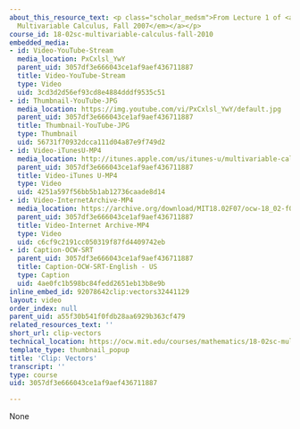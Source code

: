 ```yaml
---
about_this_resource_text: <p class="scholar_medsm">From Lecture 1 of <a href="http://ocw.mit.edu/courses/mathematics/18-02-multivariable-calculus-fall-2007/video-lectures/"><em>18.02
  Multivariable Calculus, Fall 2007</em></a></p>
course_id: 18-02sc-multivariable-calculus-fall-2010
embedded_media:
- id: Video-YouTube-Stream
  media_location: PxCxlsl_YwY
  parent_uid: 3057df3e666043ce1af9aef436711887
  title: Video-YouTube-Stream
  type: Video
  uid: 3cd3d2d56ef93cd8e4884dddf9535c51
- id: Thumbnail-YouTube-JPG
  media_location: https://img.youtube.com/vi/PxCxlsl_YwY/default.jpg
  parent_uid: 3057df3e666043ce1af9aef436711887
  title: Thumbnail-YouTube-JPG
  type: Thumbnail
  uid: 56731f70932dcca111d04a87e9f749d2
- id: Video-iTunesU-MP4
  media_location: http://itunes.apple.com/us/itunes-u/multivariable-calculus-spring/id354869122
  parent_uid: 3057df3e666043ce1af9aef436711887
  title: Video-iTunes U-MP4
  type: Video
  uid: 4251a597f56bb5b1ab12736caade8d14
- id: Video-InternetArchive-MP4
  media_location: https://archive.org/download/MIT18.02F07/ocw-18_02-f07-lec01_300k.mp4
  parent_uid: 3057df3e666043ce1af9aef436711887
  title: Video-Internet Archive-MP4
  type: Video
  uid: c6cf9c2191cc050319f87fd4409742eb
- id: Caption-OCW-SRT
  parent_uid: 3057df3e666043ce1af9aef436711887
  title: Caption-OCW-SRT-English - US
  type: Caption
  uid: 4ae0fc1b598bc84fedd2651eb13b8e9b
inline_embed_id: 92078642clip:vectors32441129
layout: video
order_index: null
parent_uid: a55f30b541f0fdb28aa6929b363cf479
related_resources_text: ''
short_url: clip-vectors
technical_location: https://ocw.mit.edu/courses/mathematics/18-02sc-multivariable-calculus-fall-2010/1.-vectors-and-matrices/part-a-vectors-determinants-and-planes/session-1-vectors/clip-vectors
template_type: thumbnail_popup
title: 'Clip: Vectors'
transcript: ''
type: course
uid: 3057df3e666043ce1af9aef436711887

---
```

None